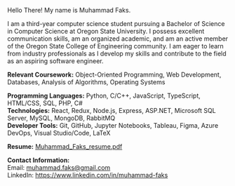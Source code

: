 Hello There! My name is Muhammad Faks.

I am a third-year computer science student pursuing a Bachelor of Science in Computer Science at Oregon State University. I possess excellent communication skills, am an organized academic, and am an active member of the Oregon State College of Engineering community. I am eager to learn from industry professionals as I develop my skills and contribute to the field as an aspiring software engineer.

**Relevant Coursework:** Object-Oriented Programming, Web Development, Databases, Analysis of Algorithms, Operating Systems

**Programming Languages:** Python, C/C++, JavaScript, TypeScript, HTML/CSS, SQL, PHP, C#      
**Technologies:** React, Redux, Node.js, Express, ASP.NET, Microsoft SQL Server, MySQL, MongoDB, RabbitMQ      
**Developer Tools:** Git, GitHub, Jupyter Notebooks, Tableau, Figma, Azure DevOps, Visual Studio/Code, LaTeX    

**Resume:** [Muhammad_Faks_resume.pdf](https://github.com/mfaks/mfaks/files/13851612/Muhammad_Faks_resume.pdf)

**Contact Information:**    
Email: muhammad.faks@gmail.com     
LinkedIn: https://www.linkedin.com/in/muhammad-faks
